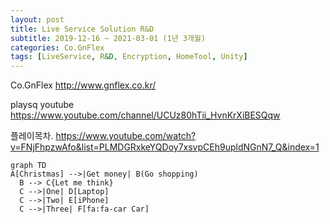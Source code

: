 ```yaml
---
layout: post
title: Live Service Solution R&D
subtitle: 2019-12-16 ~ 2021-03-01 (1년 3개월)
categories: Co.GnFlex
tags: [LiveService, R&D, Encryption, HomeTool, Unity]
---
```



Co.GnFlex
http://www.gnflex.co.kr/

playsq youtube
https://www.youtube.com/channel/UCUz80hTii_HvnKrXiBESQqw

플레이목차.
https://www.youtube.com/watch?v=FNjFhpzwAfo&list=PLMDGRxkeYQDoy7xsvpCEh9upldNGnN7_Q&index=1


```mermaid!
graph TD
A[Christmas] -->|Get money| B(Go shopping)
  B --> C{Let me think}
  C -->|One| D[Laptop]
  C -->|Two| E[iPhone]
  C -->|Three| F[fa:fa-car Car]
```

